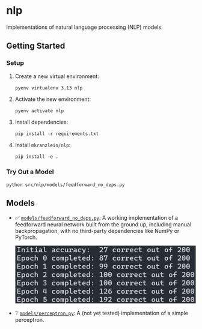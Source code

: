 # nlp
Implementations of natural language processing (NLP) models.

## Getting Started
### Setup
1. Create a new virtual environment:
    ```shell
    pyenv virtualenv 3.13 nlp
    ```
1. Activate the new environment:
    ```shell
    pyenv activate nlp
    ```
1. Install dependencies:
    ```shell
    pip install -r requirements.txt
    ```
1. Install `mkranzlein/nlp`:
    ```shell
    pip install -e .
    ```

### Try Out a Model

```shell
python src/nlp/models/feedforward_no_deps.py
```

## Models
- ✅ [`models/feedforward_no_deps.py`](src/nlp/models/feedforward_no_deps.py): A working implementation of a feedforward
neural network built from the ground up, including manual backpropagation, with no third-party dependencies like NumPy or PyTorch.
    
    ![](assets/feedforward_no_deps_output.py.png)

- ❔ [`models/perceptron.py`](src/nlp/models/perceptron.py): A (not yet tested) implementation
of a simple perceptron.